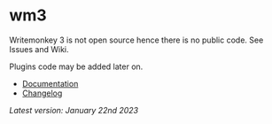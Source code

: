 # wm3

Writemonkey 3 is not open source hence there is no public code. See Issues and Wiki.

Plugins code may be added later on.

- [Documentation](https://github.com/writemonkey/wm3/wiki/Documentation)  
- [Changelog](https://github.com/writemonkey/wm3/wiki/Changelog)

_Latest version: January 22nd 2023_
